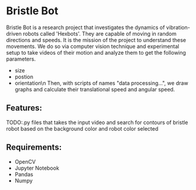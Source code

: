 # Bristle Bot

Bristle Bot is a research project that investigates the dynamics of vibration-driven robots called 'Hexbots'. They are capable of moving in random directions and speeds. It is the mission of the project to understand these movements. We do so via computer vision technique and experimental setup to take videos of their motion and analyze them to get the following parameters.
- size
- postion
- orientation\n
Then, with scripts of names "data processing...", we draw graphs and calculate their translational speed and angular speed.
## Features:
TODO:.py files that takes the input video and search for contours of bristle robot based on the background color and robot color selected
## Requirements:
- OpenCV
- Jupyter Notebook
- Pandas
- Numpy
